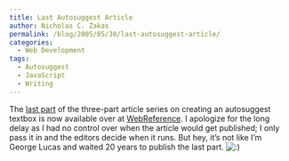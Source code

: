 ```yaml
---
title: Last Autosuggest Article
author: Nicholas C. Zakas
permalink: /blog/2005/05/30/last-autosuggest-article/
categories:
  - Web Development
tags:
  - Autosuggest
  - JavaScript
  - Writing
---
```

The <a title="Creating an Autosuggest Textbox with JavaScript, Part 3" rel="external" href="http://webreference.com/r/pg/javascript/ncz/column3/">last part</a> of the three-part article series on creating an autosuggest textbox is now available over at <a title="WebReference" rel="external" href="http://www.webreference.com">WebReference</a>. I apologize for the long delay as I had no control over when the article would get published; I only pass it in and the editors decide when it runs. But hey, it&#8217;s not like I&#8217;m George Lucas and waited 20 years to publish the last part. <img src="{{site.url}}/blog/wp-includes/images/smilies/icon_smile.gif" alt=":)" class="wp-smiley" />
